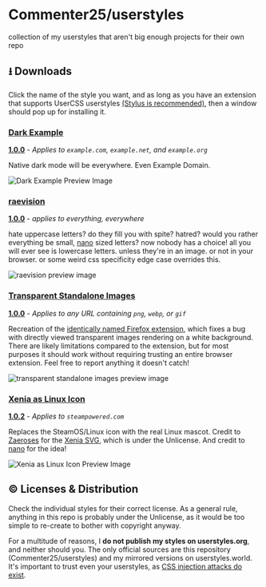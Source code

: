 # Commenter25/userstyles
collection of my userstyles that aren't big enough projects for their own repo

## ⭳ Downloads
Click the name of the style you want, and as long as you have an extension that supports UserCSS userstyles [(Stylus is recommended)](https://github.com/openstyles/stylus), then a window should pop up for installing it.

### [Dark Example](https://raw.githubusercontent.com/Commenter25/userstyles/master/darkexample/darkexample.user.css)  

[**1.0.0**](https://github.com/Commenter25/userstyles/blob/main/darkexample/CHANGELOG.md) - _Applies to `example.com`, `example.net`, and `example.org`_

Native dark mode will be everywhere. Even Example Domain.

![Dark Example Preview Image](https://raw.githubusercontent.com/Commenter25/userstyles/master/darkexample/preview.png)

### [raevision](https://raw.githubusercontent.com/commenter25/userstyles/master/raevision/raevision.user.css)  

[**1.0.0**](https://github.com/commenter25/userstyles/blob/main/raevision/changelog.md) - _applies to everything, everywhere_

hate uppercase letters? do they fill you with spite? hatred? would you rather everything be small, [nano](https://twitter.com/nano_pone) sized letters? now nobody has a choice! all you will ever see is lowercase letters. unless they're in an image. or not in your browser. or some weird css specificity edge case overrides this.

![raevision preview image](https://raw.githubusercontent.com/commenter25/userstyles/master/raevision/preview.png)

### [Transparent Standalone Images](https://raw.githubusercontent.com/Commenter25/userstyles/master/tpimgs/tpimgs.user.css)  

[**1.0.0**](https://github.com/Commenter25/userstyles/blob/main/tpimgs/CHANGELOG.md) - _Applies to any URL containing `png`, `webp`, or `gif`_

Recreation of the [identically named Firefox extension](https://addons.mozilla.org/en-US/firefox/addon/transparent-standalone-image/), which fixes a bug with directly viewed transparent images rendering on a white background. There are likely limitations compared to the extension, but for most purposes it should work without requiring trusting an entire browser extension. Feel free to report anything it doesn't catch!

![transparent standalone images preview image](https://raw.githubusercontent.com/commenter25/userstyles/master/tpimgs/preview.png)

### [Xenia as Linux Icon](https://raw.githubusercontent.com/Commenter25/userstyles/master/xeniasteam/xeniasteam.user.css)  

[**1.0.2**](https://github.com/Commenter25/userstyles/blob/main/xeniasteam/CHANGELOG.md) - _Applies to `steampowered.com`_

Replaces the SteamOS/Linux icon with the real Linux mascot. Credit to [Zaeroses](https://chitter.xyz/@Zaeroses) for the [Xenia SVG](https://github.com/Zaeroses/refind-icons/blob/main/os_linux.svg), which is under the Unlicense. And credit to [nano](https://nano.lgbt) for the idea!

![Xenia as Linux Icon Preview Image](https://raw.githubusercontent.com/Commenter25/userstyles/master/xeniasteam/preview.png)

## © Licenses & Distribution
Check the individual styles for their correct license. As a general rule, anything in this repo is probably under the Unlicense, as it would be too simple to re-create to bother with copyright anyway.

For a multitude of reasons, I **do not publish my styles on userstyles.org**, and neither should you. The only official sources are this repository (Commenter25/userstyles) and my mirrored versions on userstyles.world. It's important to trust even your userstyles, as [CSS injection attacks do exist](https://www.mike-gualtieri.com/css-exfil-vulnerability-tester).
